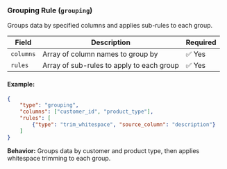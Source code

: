 ### Grouping Rule (`grouping`)

Groups data by specified columns and applies sub-rules to each group.

| Field | Description | Required |
|--------|------------|----------|
| `columns` | Array of column names to group by | ✅ Yes |
| `rules` | Array of sub-rules to apply to each group | ✅ Yes |

#### Example:
```json
{
    "type": "grouping",
    "columns": ["customer_id", "product_type"],
    "rules": [
        {"type": "trim_whitespace", "source_column": "description"}
    ]
}
```
**Behavior:** Groups data by customer and product type, then applies whitespace trimming to each group.